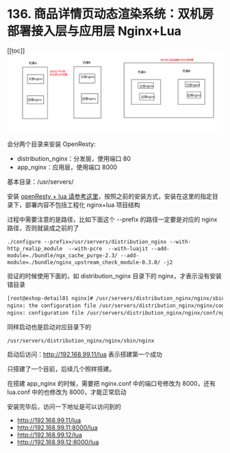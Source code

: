 # 136. 商品详情页动态渲染系统：双机房部署接入层与应用层 Nginx+Lua

[[toc]]
![](./assets/markdown-img-paste-20190716231655831.png)

会分两个目录来安装 OpenResty:

- distribution_nginx：分发层，使用端口 80
- app_nginx：应用层，使用端口 8000

基本目录：/usr/servers/

安装 [openResty + lua 请参考这里](../052.md)，按照之前的安装方式，安装在这里的指定目录下，部署内容不包括工程化 nginx+lua 项目结构

过程中需要注意的是路径，比如下面这个 --prefix 的路径一定要是对应的 nginx 路径，否则就装成之前的了

```
./configure --prefix=/usr/servers/distribution_nginx --with-http_realip_module  --with-pcre  --with-luajit --add-module=./bundle/ngx_cache_purge-2.3/ --add-module=./bundle/nginx_upstream_check_module-0.3.0/ -j2
```

验证的时候使用下面的，如 distribution_nginx 目录下的 nginx，才表示没有安装错目录

```bash
[root@eshop-detail01 nginx]# /usr/servers/distribution_nginx/nginx/sbin/nginx -t
nginx: the configuration file /usr/servers/distribution_nginx/nginx/conf/nginx.conf syntax is ok
nginx: configuration file /usr/servers/distribution_nginx/nginx/conf/nginx.conf test is successful
```

同样启动也是启动对应目录下的

```
/usr/servers/distribution_nginx/nginx/sbin/nginx
```

启动后访问：<http://192.168.99.11/lua> 表示搭建第一个成功

只搭建了一个目前，后续几个照样搭建。

在搭建 app_nginx 的时候，需要把 nginx.conf 中的端口号修改为 8000，还有 lua.conf 中的也修改为 8000，才能正常启动

安装完毕后，访问一下地址是可以访问到的

- <http://192.168.99.11/lua>
- <http://192.168.99.11:8000/lua>
- <http://192.168.99.12/lua>
- <http://192.168.99.12:8000/lua>

